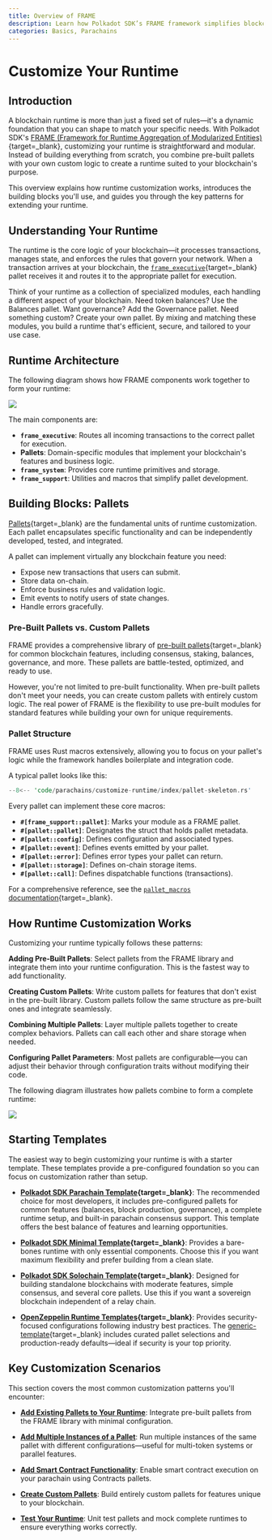 ```yaml
---
title: Overview of FRAME
description: Learn how Polkadot SDK’s FRAME framework simplifies blockchain development with modular pallets and support libraries for efficient runtime design.
categories: Basics, Parachains
---
```


# Customize Your Runtime

## Introduction

A blockchain runtime is more than just a fixed set of rules—it's a dynamic foundation that you can shape to match your specific needs. With Polkadot SDK's [FRAME (Framework for Runtime Aggregation of Modularized Entities)](/reference/glossary/#frame-framework-for-runtime-aggregation-of-modularized-entities){target=\_blank}, customizing your runtime is straightforward and modular. Instead of building everything from scratch, you combine pre-built pallets with your own custom logic to create a runtime suited to your blockchain's purpose.

This overview explains how runtime customization works, introduces the building blocks you'll use, and guides you through the key patterns for extending your runtime.

## Understanding Your Runtime

The runtime is the core logic of your blockchain—it processes transactions, manages state, and enforces the rules that govern your network. When a transaction arrives at your blockchain, the [`frame_executive`](https://paritytech.github.io/polkadot-sdk/master/frame_executive/index.html){target=\_blank} pallet receives it and routes it to the appropriate pallet for execution.

Think of your runtime as a collection of specialized modules, each handling a different aspect of your blockchain. Need token balances? Use the Balances pallet. Want governance? Add the Governance pallet. Need something custom? Create your own pallet. By mixing and matching these modules, you build a runtime that's efficient, secure, and tailored to your use case.

## Runtime Architecture

The following diagram shows how FRAME components work together to form your runtime:

![](/images/parachains/customize-runtime/index/frame-overview-01.webp)

The main components are:

- **`frame_executive`**: Routes all incoming transactions to the correct pallet for execution.
- **Pallets**: Domain-specific modules that implement your blockchain's features and business logic.
- **`frame_system`**: Provides core runtime primitives and storage.
- **`frame_support`**: Utilities and macros that simplify pallet development.

## Building Blocks: Pallets

[Pallets](https://paritytech.github.io/polkadot-sdk/master/polkadot_sdk_docs/polkadot_sdk/frame_runtime/pallet/index.html){target=\_blank} are the fundamental units of runtime customization. Each pallet encapsulates specific functionality and can be independently developed, tested, and integrated.

A pallet can implement virtually any blockchain feature you need:

- Expose new transactions that users can submit.
- Store data on-chain.
- Enforce business rules and validation logic.
- Emit events to notify users of state changes.
- Handle errors gracefully.

### Pre-Built Pallets vs. Custom Pallets

FRAME provides a comprehensive library of [pre-built pallets](https://github.com/paritytech/polkadot-sdk/tree/{{dependencies.repositories.polkadot_sdk.version}}/substrate/frame){target=\_blank} for common blockchain features, including consensus, staking, balances, governance, and more. These pallets are battle-tested, optimized, and ready to use.

However, you're not limited to pre-built functionality. When pre-built pallets don't meet your needs, you can create custom pallets with entirely custom logic. The real power of FRAME is the flexibility to use pre-built modules for standard features while building your own for unique requirements.

### Pallet Structure

FRAME uses Rust macros extensively, allowing you to focus on your pallet's logic while the framework handles boilerplate and integration code.

A typical pallet looks like this:

```rust
--8<-- 'code/parachains/customize-runtime/index/pallet-skeleton.rs'
```

Every pallet can implement these core macros:

- **`#[frame_support::pallet]`**: Marks your module as a FRAME pallet.
- **`#[pallet::pallet]`**: Designates the struct that holds pallet metadata.
- **`#[pallet::config]`**: Defines configuration and associated types.
- **`#[pallet::event]`**: Defines events emitted by your pallet.
- **`#[pallet::error]`**: Defines error types your pallet can return.
- **`#[pallet::storage]`**: Defines on-chain storage items.
- **`#[pallet::call]`**: Defines dispatchable functions (transactions).

For a comprehensive reference, see the [`pallet_macros` documentation](https://paritytech.github.io/polkadot-sdk/master/frame_support/pallet_macros/index.html){target=\_blank}.

## How Runtime Customization Works

Customizing your runtime typically follows these patterns:

**Adding Pre-Built Pallets**: Select pallets from the FRAME library and integrate them into your runtime configuration. This is the fastest way to add functionality.

**Creating Custom Pallets**: Write custom pallets for features that don't exist in the pre-built library. Custom pallets follow the same structure as pre-built ones and integrate seamlessly.

**Combining Multiple Pallets**: Layer multiple pallets together to create complex behaviors. Pallets can call each other and share storage when needed.

**Configuring Pallet Parameters**: Most pallets are configurable—you can adjust their behavior through configuration traits without modifying their code.

The following diagram illustrates how pallets combine to form a complete runtime:

![](/images/parachains/customize-runtime/index/frame-overview-02.webp)

## Starting Templates

The easiest way to begin customizing your runtime is with a starter template. These templates provide a pre-configured foundation so you can focus on customization rather than setup.

- **[Polkadot SDK Parachain Template](https://github.com/paritytech/polkadot-sdk-parachain-template){target=\_blank}**: The recommended choice for most developers, it includes pre-configured pallets for common features (balances, block production, governance), a complete runtime setup, and built-in parachain consensus support. This template offers the best balance of features and learning opportunities.

- **[Polkadot SDK Minimal Template](https://github.com/paritytech/polkadot-sdk-minimal-template){target=\_blank}**: Provides a bare-bones runtime with only essential components. Choose this if you want maximum flexibility and prefer building from a clean slate.

- **[Polkadot SDK Solochain Template](https://github.com/paritytech/polkadot-sdk/tree/master/templates/solochain){target=\_blank}**: Designed for building standalone blockchains with moderate features, simple consensus, and several core pallets. Use this if you want a sovereign blockchain independent of a relay chain.

- **[OpenZeppelin Runtime Templates](https://github.com/OpenZeppelin/polkadot-runtime-templates){target=\_blank}**: Provides security-focused configurations following industry best practices. The [generic-template](https://github.com/OpenZeppelin/polkadot-runtime-templates/tree/main/generic-template){target=\_blank} includes curated pallet selections and production-ready defaults—ideal if security is your top priority.

## Key Customization Scenarios

This section covers the most common customization patterns you'll encounter:

- **[Add Existing Pallets to Your Runtime](/parachains/customize-runtime/add-existing-pallets/)**: Integrate pre-built pallets from the FRAME library with minimal configuration.

- **[Add Multiple Instances of a Pallet](/parachains/customize-runtime/add-pallet-instances/)**: Run multiple instances of the same pallet with different configurations—useful for multi-token systems or parallel features.

- **[Add Smart Contract Functionality](/parachains/customize-runtime/add-smart-contract-functionality/)**: Enable smart contract execution on your parachain using Contracts pallets.

- **[Create Custom Pallets](/parachains/customize-runtime/pallet-development/create-a-pallet/)**: Build entirely custom pallets for features unique to your blockchain.

- **[Test Your Runtime](/parachains/customize-runtime/pallet-development/pallet-testing/)**: Unit test pallets and mock complete runtimes to ensure everything works correctly.
